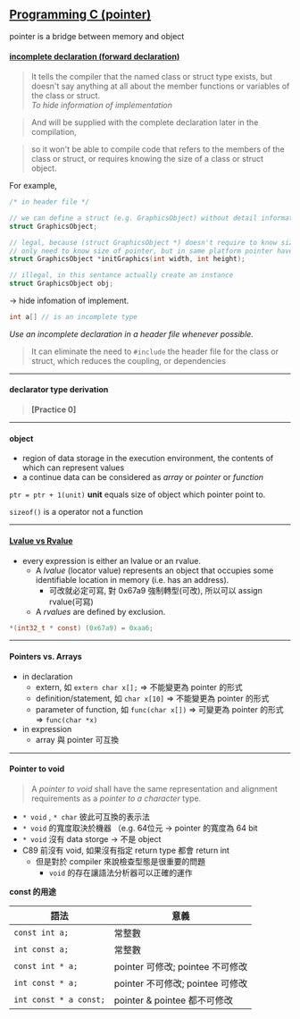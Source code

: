 ## [Programming C (pointer)](https://embedded2015.hackpad.com/ep/pad/static/s0rlzR8wVtm) ##

pointer is a bridge between memory and object

#### [incomplete declaration (forward declaration)](http://www.umich.edu/~eecs381/handouts/IncompleteDeclarations.pdf) ####

> It tells the compiler that the named class or struct type exists, but doesn't 
say anything at all about the member functions or variables of the class or struct.  
*To hide information of implementation*

> And will be supplied with the complete declaration later in the compilation,  

> so it won't be able to compile code that refers to the members of the class or 
struct, or requires knowing the size of a class or struct object.  
  
For example,  
```c
/* in header file */

// we can define a struct (e.g. GraphicsObject) without detail information
struct GraphicsObject;

// legal, because (struct GraphicsObject *) doesn't require to know size of (struct GraphicsObject)
// only need to know size of pointer, but in same platform pointer have same size
struct GraphicsObject *initGraphics(int width, int height);

// illegal, in this sentance actually create an instance
struct GraphicsObject obj;
```
-> hide infomation of implement.


```c 
int a[] // is an incomplete type
``` 

*Use an incomplete declaration in a header file whenever possible.*
> It can eliminate the need to `#include` the header file for the class or struct, 
which reduces the coupling, or dependencies

-----

#### declarator type derivation ####


> **[Practice 0]**  


-----


#### object ####
* region of data storage in the execution environment, the contents of which can 
represent values  
* a continue data can be considered as *array* or *pointer* or *function*  

`ptr = ptr + 1(unit)` **unit** equals size of object which pointer point to.  

`sizeof()` is a operator not a function  

-----

#### [Lvalue vs Rvalue](http://eli.thegreenplace.net/2011/12/15/understanding-lvalues-and-rvalues-in-c-and-c) ####

* every expression is either an lvalue or an rvalue.
  * A *lvalue* (locator value) represents an object that occupies some identifiable 
location in memory (i.e. has an address).
    * 可改就必定可寫, 對 0x67a9 強制轉型(可改), 所以可以 assign rvalue(可寫)
  * A *rvalues* are defined by exclusion.

```c
*(int32_t * const) (0x67a9) = 0xaa6;
```

-----

#### Pointers vs. Arrays ####
* in declaration
  * extern, 如 `extern char x[];` => 不能變更為 pointer 的形式
  * definition/statement, 如 `char x[10]` => 不能變更為 pointer 的形式
  * parameter of function, 如 `func(char x[])` => 可變更為 pointer 的形式 => `func(char *x)`
* in expression
  * array 與 pointer 可互換

-----

#### Pointer to void ####
> A *pointer to void* shall have the same representation and alignment requirements 
as a *pointer to a character* type.

* `* void` , `* char` 彼此可互換的表示法
* `* void` 的寬度取決於機器 （e.g. 64位元 -> pointer 的寬度為 64 bit
* `* void` 沒有 data storge -> 不是 object
* C89 前沒有 void, 如果沒有指定 return type 都會 return int
  * 但是對於 compiler 來說檢查型態是很重要的問題
    * `void` 的存在讓語法分析器可以正確的運作

**const 的用途**  

|          語法          |意義                              |
|------------------------|----------------------------------|
| `const int a;`         | 常整數                           |
| `int const a;`         | 常整數                           |
| `const int * a;`       | pointer 可修改; pointee 不可修改 |
| `int const * a;`       | pointer 不可修改; pointee 可修改 |
| `int const * a const;` | pointer & pointee 都不可修改     |



